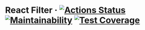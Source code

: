 # React Filter &middot; [![Actions Status](https://github.com/enareel/react-filter/workflows/react-check/badge.svg)](https://github.com/enareel/react-filter/actions) [![Maintainability](https://api.codeclimate.com/v1/badges/6a4ecac8e18f1829bd05/maintainability)](https://codeclimate.com/github/enareel/react-filter/maintainability) [![Test Coverage](https://api.codeclimate.com/v1/badges/6a4ecac8e18f1829bd05/test_coverage)](https://codeclimate.com/github/enareel/react-filter/test_coverage)

